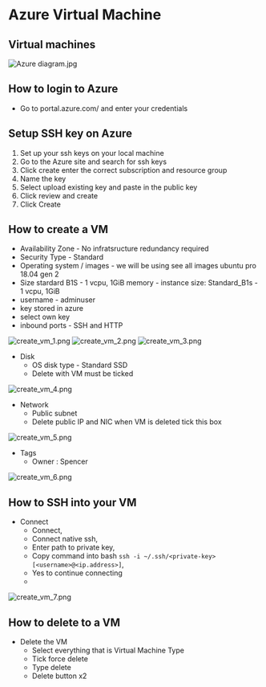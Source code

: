 # Azure Virtual Machine

## Virtual machines

![Azure diagram.jpg](Azure%20diagram.jpg)

## How to login to Azure

- Go to portal.azure.com/ and enter your credentials

## Setup SSH key on Azure

1. Set up your ssh keys on your local machine 
2. Go to the Azure site and search for ssh keys 
3. Click create enter the correct subscription and resource group 
4. Name the key 
5. Select upload existing key and paste in the public key 
6. Click review and create 
7. Click Create

## How to create a VM

- Availability Zone - No infratsructure redundancy required
- Security Type - Standard
- Operating system / images - we will be using see all images ubuntu pro 18.04 gen 2
- Size stardard B1S - 1 vcpu, 1GiB memory - instance size: Standard_B1s - 1 vcpu, 1GiB
- username - adminuser
- key stored in azure
- select own key
- inbound ports - SSH and HTTP

![create_vm_1.png](create_vm_1.png)
![create_vm_2.png](create_vm_2.png)
![create_vm_3.png](create_vm_3.png)

- Disk
    - OS disk type - Standard SSD
    - Delete with VM must be ticked
  
![create_vm_4.png](create_vm_4.png)

- Network
    - Public subnet
    - Delete public IP and NIC when VM is deleted tick this box

![create_vm_5.png](create_vm_5.png)

- Tags
    - Owner : Spencer

![create_vm_6.png](create_vm_6.png)

## How to SSH into your VM

- Connect
    - Connect,
    - Connect native ssh,
    - Enter path to private key,
    - Copy command into bash `ssh -i ~/.ssh/<private-key> [<username>@<ip.address>]`,
    - Yes to continue connecting
    - 
![create_vm_7.png](create_vm_7.png)

## How to delete to a VM
- Delete the VM
    - Select everything that is Virtual Machine Type
    - Tick force delete
    - Type delete
    - Delete button x2